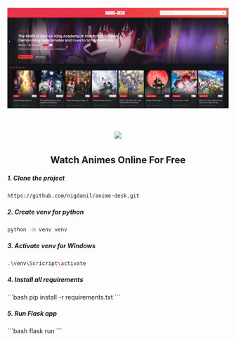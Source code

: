 <p align="center"><a href="https://www.anime-desk.ru/"><img src="./static/img/home.png"></a></p> 
<h1 align="center"><img src="https://www.anime-desk.ru/static/img/headerr.png"></h1>
<h2 align="center"><b>Watch Animes Online For Free</b></h4>

<h5><p>1. Clone the project</p></h5>

```bash
https://github.com/nigdanil/anime-desk.git
```

<h5><p>2. Create venv for python</p></h5>

```bash
python -m venv venv

```

<h5><p>3. Activate venv for Windows</p></h5>

```bash
.\venv\Scricript\activate
```

<h5><p>4. Install all requirements</p></h5>
```bash
pip install -r requirements.txt
```
<h5><p>5. Run Flask app</p></h5>
```bash
flask run
```
